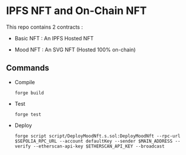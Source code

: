 # IPFS NFT and On-Chain NFT

This repo contains 2 contracts :

- Basic NFT : An IPFS Hosted NFT

- Mood NFT : An SVG NFT (Hosted 100% on-chain)

## Commands

- Compile

    ```
    forge build
    ```
- Test

    ```
    forge test
    ```
- Deploy

    ```
    forge script script/DeployMoodNft.s.sol:DeployMoodNft --rpc-url $SEPOLIA_RPC_URL --account defaultKey --sender $MAIN_ADDRESS --verify --etherscan-api-key $ETHERSCAN_API_KEY --broadcast
    ```